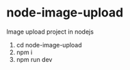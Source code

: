 # node-image-upload
Image upload project in nodejs

1. cd node-image-upload
2. npm i
3. npm run dev
